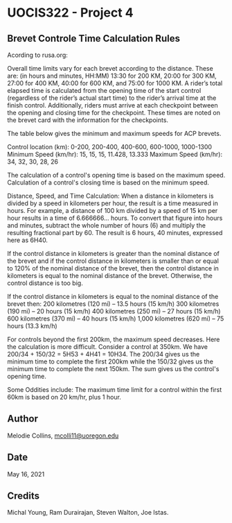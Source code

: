# UOCIS322 - Project 4 #

## Brevet Controle Time Calculation Rules

Acording to rusa.org:

Overall time limits vary for each brevet according to the distance. 
These are: (in hours and minutes, HH:MM) 13:30 for 200 KM, 20:00 for 300 KM, 
27:00 for 400 KM, 40:00 for 600 KM, and 75:00 for 1000 KM. A rider’s total elapsed 
time is calculated from the opening time of the start control (regardless of the rider’s
actual start time) to the rider’s arrival time at the finish control. Additionally, 
riders must arrive at each checkpoint between the opening and closing time for the 
checkpoint. These times are noted on the brevet card with the information for the 
checkpoints.

The table below gives the minimum and maximum speeds for ACP brevets.

Control location (km): 0-200, 200-400, 400-600, 600-1000, 1000-1300	
Minimum Speed (km/hr): 15,    15,      15,      11.428,   13.333
Maximum Speed (km/hr): 34,    32,      30,      28,       26

The calculation of a control's opening time is based on the maximum speed. Calculation of a control's closing time is based on the minimum speed.


Distance, Speed, and Time Calculation:
When a distance in kilometers is divided by a speed in kilometers per hour, the result is a time measured in hours. For example, a distance of 100 km divided by a speed of 15 km per hour results in a time of 6.666666... hours. To convert that figure into hours and minutes, subtract the whole number of hours (6) and multiply the resulting fractional part by 60. The result is 6 hours, 40 minutes, expressed here as 6H40.

If the control distance in kilometers is greater than the nominal distance of the brevet and if the control distance in kilometers is smaller than or equal to 120% of the nominal distance of the brevet, then the control distance in kilometers is equal to the nominal distance of the brevet. Otherwise, the control distance is too big.
      
If the control distance in kilometers is equal to the nominal distance of the brevet then:
200 kilometres (120 mi) – 13.5 hours (15 km/h)
300 kilometres (190 mi) – 20 hours (15 km/h)
400 kilometres (250 mi) – 27 hours (15 km/h)
600 kilometres (370 mi) – 40 hours (15 km/h)
1,000 kilometres (620 mi) – 75 hours (13.3 km/h)

For controls beyond the first 200km, the maximum speed decreases. Here the calculation is more difficult. Consider a control at 350km. We have 200/34 + 150/32 = 5H53 + 4H41 = 10H34. The 200/34 gives us the minimum time to complete the first 200km while the 150/32 gives us the minimum time to complete the next 150km. The sum gives us the control's opening time.


Some Oddities include: 
The maximum time limit for a control within the first 60km is based on 20 km/hr, plus 1 hour.


## Author

Melodie Collins, mcolli11@uoregon.edu

## Date

May 16, 2021


## Credits

Michal Young, Ram Durairajan, Steven Walton, Joe Istas.
